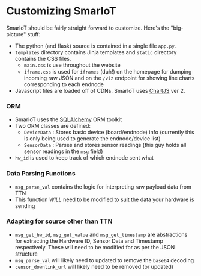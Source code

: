 # Customizing SmarIoT

SmarIoT should be fairly straight forward to customize. Here's the "big-picture" stuff:
- The python (and flask) source is contained in a single file `app.py`. 
- `templates` directory contains Jinja templates and `static` directory contains the CSS files.
    - `main.css` is use throughout the website
    - `iframe.css` is used for `iframes` (duh!) on the homepage for dumping incoming raw JSON and on the `/viz` endpoint for showing line charts corresponding to each endnode
- Javascript files are loaded off of CDNs. SmarIoT uses [ChartJS](http://www.chartjs.org) ver 2.

### ORM
- SmarIoT uses the [SQLAlchemy](https://www.sqlalchemy.org) ORM toolkit
- Two ORM classes are defined:
  - `DeviceData` : Stores basic device (board/endnode) info (currently this is only being used to generate the endnode/device list)
  - `SensorData` : Parses and stores sensor readings (this guy holds all sensor readings in the `msg` field)
- `hw_id` is used to keep track of which endnode sent what

### Data Parsing Functions
- `msg_parse_val` contains the logic for interpreting raw payload data from TTN
- This function _WILL_ need to be modified to suit the data your hardware is sending


### Adapting for source other than TTN
- `msg_get_hw_id`, `msg_get_value` and `msg_get_timestamp` are abstractions for extracting the Hardware ID, Sensor Data and Timestamp respectively. These will need to be modified for as per the JSON structure
- `msg_parse_val` will likely need to updated to remove the `base64` decoding
- `censor_downlink_url` will likely need to be removed (or updated)
